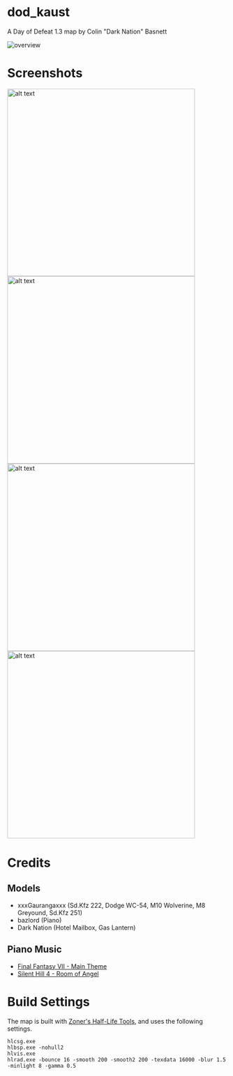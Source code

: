 # dod_kaust
A Day of Defeat 1.3 map by Colin "Dark Nation" Basnett

![overview](https://media.githubusercontent.com/media/cmbasnett/dod_kaust/master/docs/images/overview.png)

# Screenshots
<img src="https://media.githubusercontent.com/media/cmbasnett/dod_kaust/master/docs/images/screenshot_01.jpg" alt="alt text" width="430"> <img src="https://media.githubusercontent.com/media/cmbasnett/dod_kaust/master/docs/images/screenshot_02.jpg" alt="alt text" width="430"> <img src="https://media.githubusercontent.com/media/cmbasnett/dod_kaust/master/docs/images/screenshot_03.jpg" alt="alt text" width="430"> <img src="https://media.githubusercontent.com/media/cmbasnett/dod_kaust/master/docs/images/screenshot_04.jpg" alt="alt text" width="430">

# Credits

## Models
   - xxxGaurangaxxx (Sd.Kfz 222, Dodge WC-54, M10 Wolverine, M8 Greyound, Sd.Kfz 251)
   - bazlord (Piano)
   - Dark Nation (Hotel Mailbox, Gas Lantern)

## Piano Music
   - [Final Fantasy VII - Main Theme](https://www.youtube.com/watch?v=H-KpMgxKJxE)
   - [Silent Hill 4 - Room of Angel](https://www.youtube.com/watch?v=S9jYB8SvV7E)

# Build Settings
The map is built with [Zoner's Half-Life Tools](http://zhlt.info/), and uses the following settings.


    hlcsg.exe
    hlbsp.exe -nohull2
    hlvis.exe
    hlrad.exe -bounce 16 -smooth 200 -smooth2 200 -texdata 16000 -blur 1.5 -minlight 8 -gamma 0.5